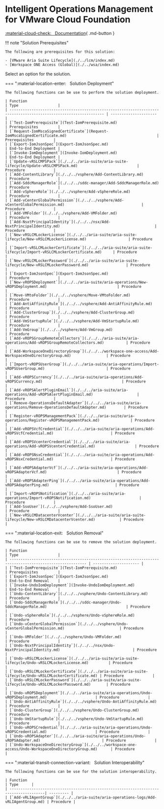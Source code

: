 # Intelligent Operations Management for VMware Cloud Foundation

[:material-cloud-check: &nbsp; Documentation][solution]{ .md-button }

!!! note "Solution Prerequisites"

    The following are prerequisites for this solution:

    - [VMware Aria Suite Lifecycle](./../lcm/index.md)
    - [Workspace ONE Access (Global)](./../wsa/index.md)

Select an option for the solution.

=== ":material-location-enter: &nbsp; Solution Deployment"

    The following functions can be use to perform the solution deployment.

    | Function                                                                                                          | Type                  |
    | ----------------------------------------------------------------------------------------------------------------- | --------------------- |
    | [`Test-IomPrerequisite`](Test-IomPrerequisite.md)                                                                 | Prerequisites         |
    | [`Request-IomMscaSignedCertificate`](Request-IomMscaSignedCertificate.md)                                         | Prerequisites         |
    | [`Export-IomJsonSpec`](Export-IomJsonSpec.md)                                                                     | End-to-End Deployment |
    | [`Invoke-IomDeployment`](Invoke-IomDeployment.md)                                                                 | End-to-End Deployment |
    | [`Update-vRSLCMPSPack`](./../../aria-suite/aria-suite-lifecycle/Update-vRSLCMPSPack.md)                           | Procedure             |
    | [`Add-ContentLibrary`](./../../vsphere/Add-ContentLibrary.md)                                                     | Procedure             |
    | [`Add-SddcManagerRole`](./../../sddc-manager/Add-SddcManagerRole.md)                                              | Procedure             |
    | [`Add-vSphereRole`](./../../vsphere/Add-vSphereRole.md)                                                           | Procedure             |
    | [`Add-vCenterGlobalPermission`](./../../vsphere/Add-vCenterGlobalPermission.md)                                   | Procedure             |
    | [`Add-VMFolder`](./../../vsphere/Add-VMFolder.md)                                                                 | Procedure             |
    | [`Add-NsxtPrincipalIdentity`](./../../nsx/Add-NsxtPrincipalIdentity.md)                                           | Procedure             |
    | [`New-vRSLCMLockerLicense`](./../../aria-suite/aria-suite-lifecycle/New-vRSLCMLockerLicense.md)                   | Procedure             |
    | [`Import-vRSLCMLockerCertificate`](./../../aria-suite/aria-suite-lifecycle/Import-vRSLCMLockerCertificate.md)     | Procedure             |
    | [`New-vRSLCMLockerPassword`](./../../aria-suite/aria-suite-lifecycle/New-vRSLCMLockerPassword.md)                 | Procedure             |
    | [`Export-IomJsonSpec`](Export-IomJsonSpec.md)                                                                     | Procedure             |
    | [`New-vROPSDeployment`](./../../aria-suite/aria-operations/New-vROPSDeployment.md)                                | Procedure             |
    | [`Move-VMtoFolder`](./../../vsphere/Move-VMtoFolder.md)                                                           | Procedure             |
    | [`Add-AntiAffinityRule`](./../../vsphere/Add-AntiAffinityRule.md)                                                 | Procedure             |
    | [`Add-ClusterGroup`](./../../vsphere/Add-ClusterGroup.md)                                                         | Procedure             |
    | [`Add-VmStartupRule`](./../../vsphere/Add-VmStartupRule.md)                                                       | Procedure             |
    | [`Add-VmGroup`](./../../vsphere/Add-VmGroup.md)                                                                   | Procedure             |
    | [`Add-vROPSGroupRemoteCollectors`](./../../aria-suite/aria-operations/Add-vROPSGroupRemoteCollectors.md)          | Procedure             |
    | [`Add-WorkspaceOneDirectoryGroup`](./../../workspace-one-access/Add-WorkspaceOneDirectoryGroup.md)                | Procedure             |
    | [`Import-vROPSUserGroup`](./../../aria-suite/aria-operations/Import-vROPSUserGroup.md)                            | Procedure             |
    | [`Add-vROPSCurrency`](./../../aria-suite/aria-operations/Add-vROPSCurrency.md)                                    | Procedure             |
    | [`Add-vROPSAlertPluginEmail`](./../../aria-suite/aria-operations/Add-vROPSAlertPluginEmail.md)                    | Procedure             |
    | [`Remove-OperationsDefaultAdapter`](./../../aria-suite/aria-operations/Remove-OperationsDefaultAdapter.md)        | Procedure             |
    | [`Register-vROPSManagementPack`](./../../aria-suite/aria-operations/Register-vROPSManagementPack.md)              | Procedure             |
    | [`Add-vROPSVcfCredential`](./../../aria-suite/aria-operations/Add-vROPSVcfCredential.md)                          | Procedure             |
    | [`Add-vROPSVcenterCredential`](./../../aria-suite/aria-operations/Add-vROPSVcenterCredential.md)                  | Procedure             |
    | [`Add-vROPSNsxCredential`](./../../aria-suite/aria-operations/Add-vROPSNsxCredential.md)                          | Procedure             |
    | [`Add-vROPSAdapterVcf`](./../../aria-suite/aria-operations/Add-vROPSAdapterVcf.md)                                | Procedure             |
    | [`Add-vROPSAdapterPing`](./../../aria-suite/aria-operations/Add-vROPSAdapterPing.md)                              | Procedure             |
    | [`Import-vROPSNotification`](./../../aria-suite/aria-operations/Import-vROPSNotification.md)                      | Procedure             |
    | [`Add-SsoUser`](./../../vsphere/Add-SsoUser.md)                                                                   | Procedure             |
    | [`New-vRSLCMDatacenterVcenter`](./../../aria-suite/aria-suite-lifecycle/New-vRSLCMDatacenterVcenter.md)           | Procedure             |

=== ":material-location-exit: &nbsp; Solution Removal"

    The following functions can be use to remove the solution deployment.

    | Function                                                                                                  | Type                  |
    | --------------------------------------------------------------------------------------------------------- | --------------------- |
    | [`Test-IomPrerequisite`](Test-IomPrerequisite.md)                                                         | Prerequisites         |
    | [`Export-IomJsonSpec`](Export-IomJsonSpec.md)                                                             | End-to-End Removal    |
    | [`Invoke-UndoIomDeployment`](Invoke-UndoIomDeployment.md)                                                 | End-to-End Removal    |
    | [`Undo-ContentLibrary`](./../../vsphere/Undo-ContentLibrary.md)                                           | Procedure             |
    | [`Undo-SddcManagerRole`](./../../sddc-manager/Undo-SddcManagerRole.md)                                    | Procedure             |
    | [`Undo-vSphereRole`](./../../vsphere/Undo-vSphereRole.md)                                                 | Procedure             |
    | [`Undo-vCenterGlobalPermission`](./../../vsphere/Undo-vCenterGlobalPermission.md)                         | Procedure             |
    | [`Undo-VMFolder`](./../../vsphere/Undo-VMFolder.md)                                                       | Procedure             |
    | [`Undo-NsxtPrincipalIdentity`](./../../nsx/Undo-NsxtPrincipalIdentity.md)                                 | Procedure             |
    | [`Undo-vRSLCMLockerLicense`](./../../aria-suite/aria-suite-lifecycle/Undo-vRSLCMLockerLicense.md)         | Procedure             |
    | [`Undo-vRSLCMLockerCertificate`](./../../aria-suite/aria-suite-lifecycle/Undo-vRSLCMLockerCertificate.md) | Procedure             |
    | [`Undo-vRSLCMLockerPassword`](./../../aria-suite/aria-suite-lifecycle/Undo-vRSLCMLockerPassword.md)       | Procedure             |
    | [`Undo-vROPSDeployment`](./../../aria-suite/aria-operations/Undo-vROPSDeployment.md)                      | Procedure             |
    | [`Undo-AntiAffinityRule`](./../../vsphere/Undo-AntiAffinityRule.md)                                       | Procedure             |
    | [`Undo-ClusterGroup`](./../../vsphere/Undo-ClusterGroup.md)                                               | Procedure             |
    | [`Undo-VmStartupRule`](./../../vsphere/Undo-VmStartupRule.md)                                             | Procedure             |
    | [`Undo-vROPSCredential`](./../../aria-suite/aria-operations/Undo-vROPSCredential.md)                      | Procedure             |
    | [`Undo-vROPSAdapter`](./../../aria-suite/aria-operations/Undo-vROPSAdapter.md)                            | Procedure             |
    | [`Undo-WorkspaceOneDirectoryGroup`](./../../workspace-one-access/Undo-WorkspaceOneDirectoryGroup.md)      | Procedure             |

=== ":material-transit-connection-variant: &nbsp; Solution Interoperability"

    The following functions can be use for the solution interoperability.

    | Function                                                                              | Type      |
    | --------------------------------------------------------------------------------------| --------- |
    | [`Add-vRLIAgentGroup`](./../../aria-suite/aria-operations-logs/Add-vRLIAgentGroup.md) | Procedure |

[solution]: https://docs.vmware.com/en/VMware-Cloud-Foundation/services/vcf-intelligent-operations-management-v1/GUID-31B18AB1-9E88-4355-BECF-A90F1E1F7C19.html
